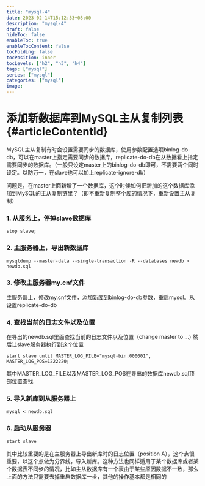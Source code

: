```yaml
---
title: "mysql-4"
date: 2023-02-14T15:12:53+08:00
description: "mysql-4"
draft: false
hideToc: false
enableToc: true
enableTocContent: false
tocFolding: false
tocPosition: inner
tocLevels: ["h2", "h3", "h4"]
tags: ["mysql"]
series: ["mysql"]
categories: ["mysql"]
image:
---
```

# 添加新数据库到MySQL主从复制列表 {#articleContentId}

MySQL主从复制有时会设置需要同步的数据库，使用参数配置选项binlog-do-db，可以在master上指定需要同步的数据库，replicate-do-db在从数据看上指定需要同步的数据库。（一般只设定master上的binlog-do-db即可，不需要两个同时设定。以防万一，在slave也可以加上replicate-ignore-db）



问题是，在master上面新增了一个数据库，这个时候如何把新加的这个数据库添加到MySQL的主从复制链里？（即不重新复制整个库的情况下，重新设置主从复制）

### 1. 从服务上，停掉slave数据库

```
stop slave;
```

### 2. 主服务器上，导出新数据库

```
mysqldump --master-data --single-transaction -R --databases newdb > newdb.sql
```

### 3. 修改主服务器my.cnf文件

主服务器上，修改my.cnf文件，添加新库到binlog-do-db参数，重启mysql。从设置replicate-do-db

### 4. 查找当前的日志文件以及位置

在导出的newdb.sql里面查找当前的日志文件以及位置（change master to …\) 然后让slave服务器执行到这个位置

```
start slave until MASTER_LOG_FILE="mysql-bin.000001", MASTER_LOG_POS=1222220;
```

其中MASTER\_LOG\_FILE以及MASTER\_LOG\_POS在导出的数据库newdb.sql顶部位置查找

### 5. 导入新库到从服务器上

```
mysql < newdb.sql
```

### 6. 启动从服务器

```
start slave
```

其中比较重要的是在主服务器上导出新库时的日志位置（position A），这个点很重要，以这个点做为分界线，导入新库。这种方法也同样适用于某个数据库或者某个数据表不同步的情况，比如主从数据库有一个表由于某些原因数据不一致，那么上面的方法只需要去掉重启数据库一步，其他的操作基本都是相同的

